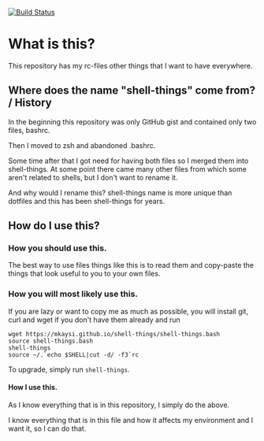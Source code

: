 [![Build Status](https://travis-ci.org/Mkaysi/shell-things.svg?branch=master)](https://travis-ci.org/Mkaysi/shell-things)

# What is this?

This repository has my rc-files other things that I want to have everywhere.

## Where does the name "shell-things" come from? / History

In the beginning this repository was only GitHub gist and contained only 
two files, bashrc. 

Then I moved to zsh and abandoned .bashrc. 

Some time after that I got need for having both files so I merged them 
into shell-things. At some point there came many other files from which 
some aren't related to shells, but I don't want to rename it.

And why would I rename this? shell-things name is more unique than dotfiles 
and this has been shell-things for years.

## How do I use this?


### How you should use this.

The best way to use files things like this is to read them and copy-paste 
the things that look useful to you to your own files.

### How you will most likely use this.

If you are lazy or want to copy me as much as possible, you will install 
git, curl and wget if you don't have them already and run

```
wget https://mkaysi.github.io/shell-things/shell-things.bash
source shell-things.bash
shell-things
source ~/.`echo $SHELL|cut -d/ -f3`rc
```

To upgrade, simply run `shell-things`.

#### How I use this.

As I know everything that is in this repository, I simply do the above.

I know everything that is in this file and how it affects my environment 
and I want it, so I can do that.
